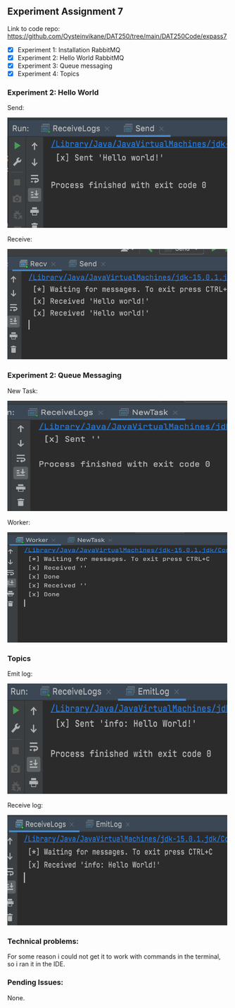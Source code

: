 ## Experiment Assignment 7

Link to code repo: https://github.com/Oysteinvikane/DAT250/tree/main/DAT250Code/expass7

- [X] Experiment 1: Installation RabbitMQ
- [X] Experiment 2: Hello World RabbitMQ
- [X] Experiment 3: Queue messaging
- [X] Experiment 4: Topics

### Experiment 2: Hello World

Send:

<img src="https://github.com/Oysteinvikane/DAT250/blob/main/Pictures/Expass7/send.png" width="500" height="250">

Receive:

<img src="https://github.com/Oysteinvikane/DAT250/blob/main/Pictures/Expass7/recv.png" width="500" height="250">

### Experiment 2: Queue Messaging

New Task:

<img src="https://github.com/Oysteinvikane/DAT250/blob/main/Pictures/Expass7/newtask.png" width="500" height="250">

Worker:

<img src="https://github.com/Oysteinvikane/DAT250/blob/main/Pictures/Expass7/worker.png" width="500" height="250">

### Topics

Emit log:

<img src="https://github.com/Oysteinvikane/DAT250/blob/main/Pictures/Expass7/emit.png" width="500" height="250">

Receive log:

<img src="https://github.com/Oysteinvikane/DAT250/blob/main/Pictures/Expass7/receivelog.png" width="500" height="250">

### Technical problems:

For some reason i could not get it to work with commands in the terminal, so i ran it in the IDE.

### Pending Issues:
None.


